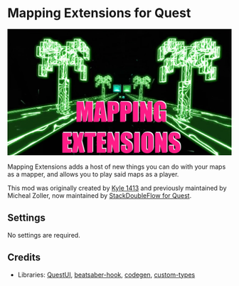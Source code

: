 Mapping Extensions for Quest
============================

![cover](./cover.jpg)

Mapping Extensions adds a host of new things you can do with your maps as a mapper, and allows you to play said maps as a player.

This mod was originally created by [Kyle 1413](https://github.com/Kylemc1413/MappingExtensions) and previously maintained by Micheal Zoller, now maintained by [StackDoubleFlow for Quest](https://github.com/StackDoubleFlow/QuestMods/tree/master/MappingExtensions). 



## Settings

No settings are required.


## Credits

* Libraries: [QuestUI](https://github.com/darknight1050/questui), [beatsaber-hook](https://github.com/sc2ad/beatsaber-hook), [codegen](https://github.com/sc2ad/BeatSaber-Quest-Codegen), [custom-types](https://github.com/sc2ad/Il2CppQuestTypePatching)
